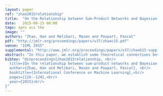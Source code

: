 ```yaml
---
layout: paper
ref: "zhao2015relationship"
title:  "On the Relationship between Sum-Product Networks and Bayesian Networks"
date:   2015-06-15 00:00
tags: spns acs the
image: ""
authors: "Zhao, Han and Melibari, Mazen and Poupart, Pascal"
pdf: "http://jmlr.org/proceedings/papers/v37/zhaoc15.pdf"
venue: "ICML 2015"
supplemental: "http://www.jmlr.org/proceedings/papers/v37/zhaob15-supp.pdf"
abstract: "In this paper, we establish some theoretical connections between Sum-Product Networks (SPNs) and Bayesian Networks (BNs). We prove that every SPN can be converted into a BN in linear time and space in terms of the network size. The key insight is to use Algebraic Decision Diagrams (ADDs) to compactly represent the local conditional probability distributions at each node in the resulting BN by exploiting context-specific independence (CSI). The generated BN has a simple directed bipartite graphical structure. We show that by applying the Variable Elimination algorithm (VE) to the generated BN with ADD representations, we can recover the original SPN where the SPN can be viewed as a history record or caching of the VE inference process. To help state the proof clearly, we introduce the notion of normal SPN and present a theoretical analysis of the consistency and decomposability properties. We conclude the paper with some discussion of the implications of the proof and establish a connection between the depth of an SPN and a lower bound of the tree-width of its corresponding BN."
bibtex: "@inproceedings{zhao2015relationship, <br/>
  title={On the relationship between sum-product networks and Bayesian networks}, <br/>
  author={Zhao, Han and Melibari, Mazen and Poupart, Pascal}, <br/>
  booktitle={International Conference on Machine Learning},<br/>
  pages={116--124},<br/>
  year={2015}<br/>
}"
---
```

